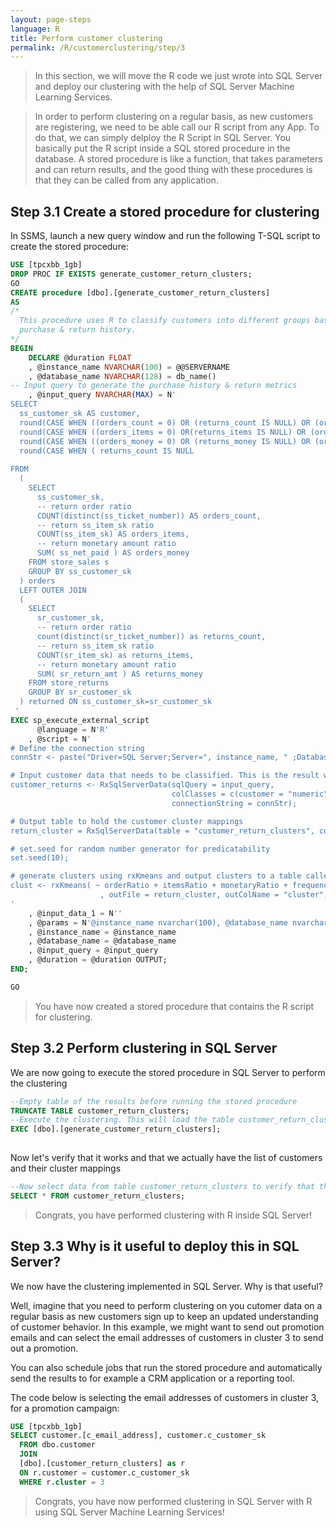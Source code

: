 ```yaml
---
layout: page-steps
language: R
title: Perform customer clustering
permalink: /R/customerclustering/step/3
---
```



>In this section, we will move the R code we just wrote into SQL Server and deploy our clustering with the help of SQL Server Machine Learning Services.

>In order to perform clustering on a regular basis, as new customers are registering, we need to be able call our R script from any App. 
To do that, we can simply delploy the R Script in SQL Server. You basically put the R script inside a SQL stored procedure in the database. A stored procedure is like a function, that takes parameters and can return results, and the good thing with these procedures is that they can be called from any application. 


## Step 3.1 Create a stored procedure for clustering

In SSMS, launch a new query window and run the following T-SQL script to create the stored procedure:

```sql
USE [tpcxbb_1gb]
DROP PROC IF EXISTS generate_customer_return_clusters;
GO
CREATE procedure [dbo].[generate_customer_return_clusters]
AS
/* 
  This procedure uses R to classify customers into different groups based on their
  purchase & return history.
*/
BEGIN
	DECLARE @duration FLOAT
	, @instance_name NVARCHAR(100) = @@SERVERNAME
	, @database_name NVARCHAR(128) = db_name()
-- Input query to generate the purchase history & return metrics
	, @input_query NVARCHAR(MAX) = N'
SELECT
  ss_customer_sk AS customer,
  round(CASE WHEN ((orders_count = 0) OR (returns_count IS NULL) OR (orders_count IS NULL) OR ((returns_count / orders_count) IS NULL) ) THEN 0.0 ELSE (cast(returns_count as nchar(10)) / orders_count) END, 7) AS orderRatio,
  round(CASE WHEN ((orders_items = 0) OR(returns_items IS NULL) OR (orders_items IS NULL) OR ((returns_items / orders_items) IS NULL) ) THEN 0.0 ELSE (cast(returns_items as nchar(10)) / orders_items) END, 7) AS itemsRatio,
  round(CASE WHEN ((orders_money = 0) OR (returns_money IS NULL) OR (orders_money IS NULL) OR ((returns_money / orders_money) IS NULL) ) THEN 0.0 ELSE (cast(returns_money as nchar(10)) / orders_money) END, 7) AS monetaryRatio,
  round(CASE WHEN ( returns_count IS NULL                                                                        ) THEN 0.0 ELSE  returns_count                 END, 0) AS frequency
  
FROM
  (
    SELECT
      ss_customer_sk,
      -- return order ratio
      COUNT(distinct(ss_ticket_number)) AS orders_count,
      -- return ss_item_sk ratio
      COUNT(ss_item_sk) AS orders_items,
      -- return monetary amount ratio
      SUM( ss_net_paid ) AS orders_money
    FROM store_sales s
    GROUP BY ss_customer_sk
  ) orders
  LEFT OUTER JOIN
  (
    SELECT
      sr_customer_sk,
      -- return order ratio
      count(distinct(sr_ticket_number)) as returns_count,
      -- return ss_item_sk ratio
      COUNT(sr_item_sk) as returns_items,
      -- return monetary amount ratio
      SUM( sr_return_amt ) AS returns_money
    FROM store_returns
    GROUP BY sr_customer_sk
  ) returned ON ss_customer_sk=sr_customer_sk 
 '
EXEC sp_execute_external_script
	  @language = N'R'
	, @script = N'
# Define the connection string
connStr <- paste("Driver=SQL Server;Server=", instance_name, " ;Database=", database_name, " ;Trusted_Connection=true;", sep="" );

# Input customer data that needs to be classified. This is the result we get from our query
customer_returns <- RxSqlServerData(sqlQuery = input_query,
									colClasses = c(customer = "numeric", orderRatio = "numeric", itemsRatio = "numeric", monetaryRatio = "numeric", frequency = "numeric"),
									connectionString = connStr);

# Output table to hold the customer cluster mappings
return_cluster = RxSqlServerData(table = "customer_return_clusters", connectionString = connStr);

# set.seed for random number generator for predicatability
set.seed(10);

# generate clusters using rxKmeans and output clusters to a table called "customer_return_clusters".
clust <- rxKmeans( ~ orderRatio + itemsRatio + monetaryRatio + frequency, customer_returns, numClusters = 4
                    , outFile = return_cluster, outColName = "cluster", writeModelVars = TRUE , extraVarsToWrite = c("customer"), overwrite = TRUE);
'
	, @input_data_1 = N''
	, @params = N'@instance_name nvarchar(100), @database_name nvarchar(128), @input_query nvarchar(max), @duration float OUTPUT'
	, @instance_name = @instance_name
	, @database_name = @database_name
	, @input_query = @input_query
	, @duration = @duration OUTPUT;
END;

GO
```

>You have now created a stored procedure that contains the R script for clustering.


## Step 3.2 Perform clustering in SQL Server

We are now going to execute the stored procedure in SQL Server to perform the clustering 

```sql
--Empty table of the results before running the stored procedure
TRUNCATE TABLE customer_return_clusters;
--Execute the clustering. This will load the table customer_return_clusters with cluster mappings
EXEC [dbo].[generate_customer_return_clusters];
                               
```

Now let's verify that it works and that we actually have the list of customers and their cluster mappings

```sql             
--Now select data from table customer_return_clusters to verify that the clustering data was loaded
SELECT * FROM customer_return_clusters;

```

>Congrats, you have performed clustering with R inside SQL Server!


## Step 3.3 Why is it useful to deploy this in SQL Server?

We now have the clustering implemented in SQL Server. Why is that useful?

Well, imagine that you need to perform clustering on you cutomer data on a regular basis as new customers sign up to keep an updated understanding of customer behavior. In this example, we might want to send out promotion emails and can select the email addresses of customers in cluster 3 to send out a promotion.

You can also schedule jobs that run the stored procedure and automatically send the results to for example a CRM application or a reporting tool. 

The code below is selecting the email addresses of customers in cluster 3, for a promotion campaign:

```sql
USE [tpcxbb_1gb]
SELECT customer.[c_email_address], customer.c_customer_sk
  FROM dbo.customer
  JOIN 
  [dbo].[customer_return_clusters] as r
  ON r.customer = customer.c_customer_sk
  WHERE r.cluster = 3
```

> Congrats, you have now performed clustering in SQL Server with R using SQL Server Machine Learning Services! 

